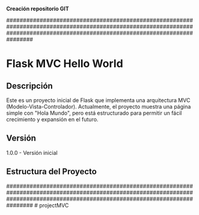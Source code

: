 **Creación repositorio GIT**

################################################################################################################################################################################
# Flask MVC Hello World

## Descripción
Este es un proyecto inicial de Flask que implementa una arquitectura MVC (Modelo-Vista-Controlador). Actualmente, el proyecto muestra una página simple con "Hola Mundo", pero está estructurado para permitir un fácil crecimiento y expansión en el futuro.

## Versión
1.0.0 - Versión inicial

## Estructura del Proyecto

################################################################################################################################################################################
#   p r o j e c t M V C  
 